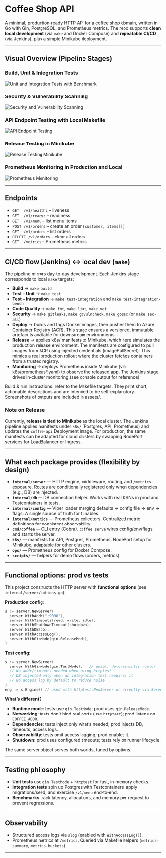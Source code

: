# Coffee Shop API

A minimal, production‑ready HTTP API for a coffee shop domain, written in Go with Gin, PostgreSQL, and Prometheus metrics. The repo supports **clean local development** (via `make` and Docker Compose) and **repeatable CI/CD** (via Jenkins), plus a simple Minikube deployment.

---

## Visual Overview (Pipeline Stages)

### Build, Unit & Integration Tests

![Unit and Integration Tests with Benchmark](assets/unit,integration_test_with_benchmark.png)

### Security & Vulnerability Scanning

![Security and Vulnerability Scanning](assets/security_and_vulnerability_scanning.png)

### API Endpoint Testing with Local Makefile

![API Endpoint Testing](assets/api_endpoint_testing_local_makefile.png)

### Release Testing in Minikube

![Release Testing Minikube](assets/release_testing_minikube.png)

### Prometheus Monitoring in Production and Local

![Prometheus Monitoring](assets/prometheus_monitoring_in_local_and_production.png)

---

## Endpoints

* `GET  /v1/healthz` – liveness
* `GET  /v1/readyz` – readiness
* `GET  /v1/menu` – list menu items
* `POST /v1/orders` – create an order `{customer, items[]}`
* `GET  /v1/orders` – list orders
* `DELETE /v1/orders` – clear all orders
* `GET  /metrics` – Prometheus metrics

---

## CI/CD flow (Jenkins) ↔ local dev (`make`)

The pipeline mirrors day‑to‑day development. Each Jenkins stage corresponds to local `make` targets:

* **Build** → `make build`
* **Test – Unit** → `make test`
* **Test – Integration** → `make test-integration` and `make test-integration-bench`
* **Code Quality** → `make fmt`, `make lint`, `make vet`
* **Security** → `make gitleaks`, `make govulncheck`, `make gosec` (or `make sec-all`)
* **Deploy** → builds and tags Docker images, then pushes them to Azure Container Registry (ACR). This stage ensures a versioned, immutable artefact is available for downstream environments.
* **Release** → applies k8s/ manifests to Minikube, which here simulates the production release environment. The manifests are configured to pull images from ACR using injected credentials (imagePullSecret). This mimics a real production rollout where the cluster fetches containers from a trusted registry.
* **Monitoring** → deploys Prometheus inside Minikube (via k8s/prometheus*.yaml) to observe the released app. The Jenkins stage drives in‑cluster monitoring.(see console output for reference)

Build & run instructions: refer to the Makefile targets. They print short, actionable descriptions and are intended to be self‑explanatory. Screenshots of outputs are included in assets/.

### Note on Release

Currently, **release is tied to Minikube** as the local cluster. The Jenkins pipeline applies manifests under `k8s/` (Postgres, API, Prometheus) and updates the `coffee-api` Deployment image. For production, the same manifests can be adapted for cloud clusters by swapping NodePort services for LoadBalancer or Ingress.

---

## What each package provides (flexibility by design)

* **`internal/server`** — HTTP engine, middleware, routing, and `/metrics` exposure. Routes are conditionally registered only when dependencies (e.g., DB) are injected.
* **`internal/db`** — DB connection helper. Works with real DSNs in prod and Testcontainers in tests.
* **`internal/config`** — Viper loader merging defaults → config file → env → flags. A single source of truth for tunables.
* **`internal/metrics`** — Prometheus collectors. Centralized metric definitions for consistent observability.
* **`cmd/coffee`** — CLI entry (Cobra). `coffee serve` wires config/env/flags and starts the server.
* **`k8s/`** — manifests for API, Postgres, Prometheus. NodePort setup for Minikube, adaptable for other clusters.
* **`ops/`** — Prometheus config for Docker Compose.
* **`scripts/`** — helpers for demo flows (orders, metrics).

---

## Functional options: prod vs tests

This project constructs the HTTP server with **functional options** (see `internal/server/options.go`).

**Production config**:

```go
s := server.NewServer(
  server.WithAddr(":9090"),
  server.WithTimeouts(read, write, idle),
  server.WithShutdownTimeout(shutdown),
  server.WithDB(db),
  server.WithAccessLog(),
  server.WithGinMode(gin.ReleaseMode),
)
```

**Test config**:

```go
s := server.NewServer(
  server.WithGinMode(gin.TestMode),   // quiet, deterministic router
  // No addr/timeouts needed when using httptest
  // DB injected only when an integration test requires it
  // No access log by default to reduce noise
)
eng := s.Engine() // used with httptest.NewServer or directly via ServeHTTP
```

**What’s different?**

* **Runtime mode**: tests use `gin.TestMode`; prod uses `gin.ReleaseMode`.
* **Networking**: tests don’t bind real ports (use `httptest`); prod listens on `COFFEE_ADDR`.
* **Dependencies**: tests inject only what’s needed; prod injects DB, timeouts, access logs.
* **Observability**: tests omit access logging; prod enables it.
* **Shutdown**: prod uses configured timeouts; tests rely on runner lifecycle.

The same server object serves both worlds, tuned by options.

---

## Testing philosophy

* **Unit tests** use `gin.TestMode` + `httptest` for fast, in‑memory checks.
* **Integration tests** spin up Postgres with Testcontainers, apply migrations/seed, and exercise `/v1/menu` end‑to‑end.
* **Benchmarks** track latency, allocations, and memory per request to prevent regressions.

---

## Observability

* Structured access logs via `slog` (enabled with `WithAccessLog()`).
* Prometheus metrics at `/metrics`. Queried via Makefile helpers (`metrics-summary`, `metrics-buckets`).

---
